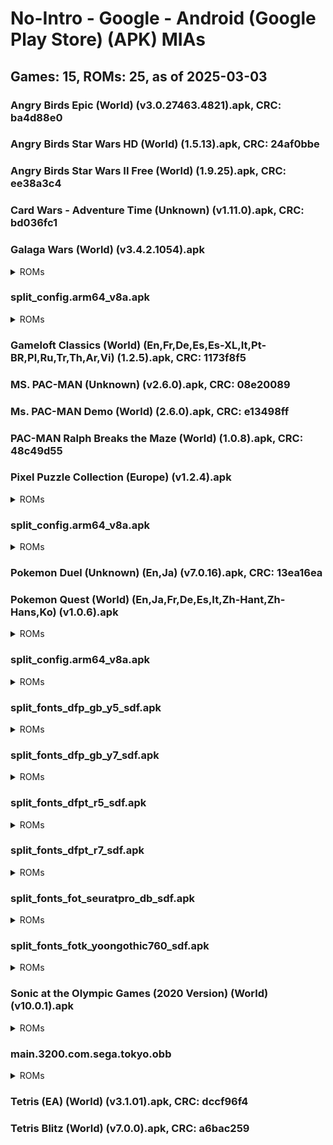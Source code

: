 # No-Intro - Google - Android (Google Play Store) (APK) MIAs
## Games: 15, ROMs: 25, as of 2025-03-03

### Angry Birds Epic (World) (v3.0.27463.4821).apk, CRC: ba4d88e0
### Angry Birds Star Wars HD (World) (1.5.13).apk, CRC: 24af0bbe
### Angry Birds Star Wars II Free (World) (1.9.25).apk, CRC: ee38a3c4
### Card Wars - Adventure Time (Unknown) (v1.11.0).apk, CRC: bd036fc1
### Galaga Wars (World) (v3.4.2.1054).apk
<details>
<summary>ROMs</summary>

- Galaga Wars (World) (v3.4.2.1054).apk, CRC: d9119d35
</details>

### split_config.arm64_v8a.apk
<details>
<summary>ROMs</summary>

- split_config.arm64_v8a.apk, CRC: d3e040f2
</details>

### Gameloft Classics (World) (En,Fr,De,Es,Es-XL,It,Pt-BR,Pl,Ru,Tr,Th,Ar,Vi) (1.2.5).apk, CRC: 1173f8f5
### MS. PAC-MAN (Unknown) (v2.6.0).apk, CRC: 08e20089
### Ms. PAC-MAN Demo (World) (2.6.0).apk, CRC: e13498ff
### PAC-MAN Ralph Breaks the Maze (World) (1.0.8).apk, CRC: 48c49d55
### Pixel Puzzle Collection (Europe) (v1.2.4).apk
<details>
<summary>ROMs</summary>

- Pixel Puzzle Collection (Europe) (v1.2.4).apk, CRC: c8ffa163
</details>

### split_config.arm64_v8a.apk
<details>
<summary>ROMs</summary>

- split_config.arm64_v8a.apk, CRC: 92e35671
</details>

### Pokemon Duel (Unknown) (En,Ja) (v7.0.16).apk, CRC: 13ea16ea
### Pokemon Quest (World) (En,Ja,Fr,De,Es,It,Zh-Hant,Zh-Hans,Ko) (v1.0.6).apk
<details>
<summary>ROMs</summary>

- Pokemon Quest (World) (En,Ja,Fr,De,Es,It,Zh-Hant,Zh-Hans,Ko) (v1.0.6).apk, CRC: bf31b6eb
</details>

### split_config.arm64_v8a.apk
<details>
<summary>ROMs</summary>

- split_config.arm64_v8a.apk, CRC: 59b880a3
</details>

### split_fonts_dfp_gb_y5_sdf.apk
<details>
<summary>ROMs</summary>

- split_fonts_dfp_gb_y5_sdf.apk, CRC: ecaa8466
</details>

### split_fonts_dfp_gb_y7_sdf.apk
<details>
<summary>ROMs</summary>

- split_fonts_dfp_gb_y7_sdf.apk, CRC: cc4e5f72
</details>

### split_fonts_dfpt_r5_sdf.apk
<details>
<summary>ROMs</summary>

- split_fonts_dfpt_r5_sdf.apk, CRC: de820a45
</details>

### split_fonts_dfpt_r7_sdf.apk
<details>
<summary>ROMs</summary>

- split_fonts_dfpt_r7_sdf.apk, CRC: 1626b92f
</details>

### split_fonts_fot_seuratpro_db_sdf.apk
<details>
<summary>ROMs</summary>

- split_fonts_fot_seuratpro_db_sdf.apk, CRC: 6097389a
</details>

### split_fonts_fotk_yoongothic760_sdf.apk
<details>
<summary>ROMs</summary>

- split_fonts_fotk_yoongothic760_sdf.apk, CRC: 0d0bb311
</details>

### Sonic at the Olympic Games (2020 Version) (World) (v10.0.1).apk
<details>
<summary>ROMs</summary>

- Sonic at the Olympic Games (2020 Version) (World) (v10.0.1).apk, CRC: 045a20c3
</details>

### main.3200.com.sega.tokyo.obb
<details>
<summary>ROMs</summary>

- main.3200.com.sega.tokyo.obb, CRC: 733011e7
</details>

### Tetris (EA) (World) (v3.1.01).apk, CRC: dccf96f4
### Tetris Blitz (World) (v7.0.0).apk, CRC: a6bac259
